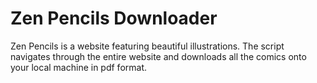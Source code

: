 # Zen Pencils Downloader

Zen Pencils is a website featuring beautiful illustrations.
The script navigates through the entire website and downloads all the comics onto your local machine in pdf format. 
